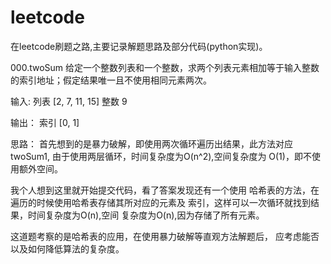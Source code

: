 leetcode
========

在leetcode刷题之路,主要记录解题思路及部分代码(python实现)。

000.twoSum
给定一个整数列表和一个整数，求两个列表元素相加等于输入整数的索引地址；假定结果唯一且不使用相同元素两次。

输入:
列表 [2, 7, 11, 15]
整数 9

输出：
索引 [0, 1]

思路：
首先想到的是暴力破解，即使用两次循环遍历出结果，此方法对应
twoSum1, 由于使用两层循环，时间复杂度为O(n^2),空间复杂度为
O(1)，即不使用额外空间。

我个人想到这里就开始提交代码，看了答案发现还有一个使用
哈希表的方法，在遍历的时候使用哈希表存储其所对应的元素及
索引，这样可以一次循环就找到结果，时间复杂度为O(n),空间
复杂度为O(n),因为存储了所有元素。

这道题考察的是哈希表的应用，在使用暴力破解等直观方法解题后，
应考虑能否以及如何降低算法的复杂度。
